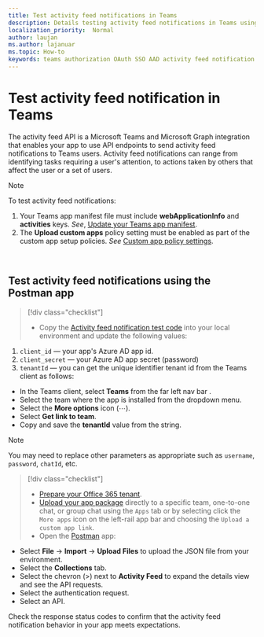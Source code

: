 ```yaml
---
title: Test activity feed notifications in Teams
description: Details testing activity feed notifications in Teams using Postman
localization_priority:  Normal
author: laujan
ms.author: lajanuar
ms.topic: How-to
keywords: teams authorization OAuth SSO AAD activity feed notification Postman Graph
---
```


# Test activity feed notification in Teams

The activity feed API is a Microsoft Teams and Microsoft Graph integration that enables your app to use API endpoints to send activity feed notifications to Teams users. Activity feed notifications can range from identifying tasks requiring a user's attention, to actions taken by others that affect the user or a set of users.

> [!NOTE]
>To test activity feed notifications:
>
> 1. Your Teams app manifest file must include **webApplicationInfo** and **activities** keys. *See*, [Update your Teams app manifest](feed-notifications.md#update-your-teams-app-manifest).
>2. The **Upload custom apps** policy setting must be enabled as part of the custom app setup policies. *See* [Custom app policy settings](/microsoftteams/teams-custom-app-policies-and-settings#custom-app-policy-and-settings). <br/>
> <br/>

## Test activity feed notifications using the Postman app

> [!div class="checklist"]
>
> * Copy the [Activity feed notification test code](test-activity-feed-json-file.md) into your local environment and update the following values:

1. `client_id`  — your app's Azure AD app id.
1. `client_secret`  — your Azure AD app secret (password)
1. `tenantId` — you can get the unique identifier tenant id from the Teams client as follows:

* In the Teams client, select **Teams** from the far left nav bar .
* Select the team where the app is installed from the dropdown menu.
* Select the **More options** icon (&#8943;).
* Select **Get link to team**.
* Copy and save the **tenantId** value from the string.

>[!NOTE]
> You may need to replace other parameters as appropriate such as `username`, `password`, `chatId`,  etc.

> [!div class="checklist"]
>
>* [Prepare your Office 365 tenant](../../concepts/build-and-test/prepare-your-o365-tenant.md).  
>* [Upload your app package](../../concepts/deploy-and-publish/apps-upload.md#upload-your-package-into-a-team-using-the-apps-tab) directly to a specific team, one-to-one chat, or group chat using the `Apps` tab or by selecting click the `More apps` icon on the left-rail app bar and choosing the `Upload a custom app link`.
> * Open the [Postman](https://www.postman.com) app:

* Select **File** -> **Import** -> **Upload Files** to upload the JSON file from your environment.  
* Select the **Collections** tab.
* Select the chevron (>) next to **Activity Feed** to expand the details view and see the API requests.
* Select the authentication request.
* Select an API.

 Check the response status codes to confirm that the activity feed notification behavior in your app meets expectations.
